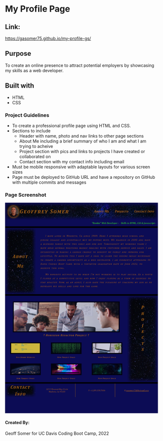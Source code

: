 # My Profile Page

## Link:
https://gasomer75.github.io/my-profile-gs/

## Purpose
To create an online presence to attract potential employers by showcasing my skills as a web developer.

## Built with
* HTML
* CSS

### Project Guidelines
* To create a professional profile page using HTML and CSS.
* Sections to include
    - Header with name, photo and nav links to other page sections
    - About Me including a brief summary of who I am and what I am trying to acheive
    - Project section with pics and links to projects I have created or collaborated on
    - Contact section with my contact info including email
* Must be mobile responsive with adaptable layouts for various screen sizes
* Page must be deployed to GitHub URL and have a repository on GitHub with multiple commits and messages

### Page Screenshot
![Geoffrey Somer's Profile Page](/assets/images/my-profile-page.png "Geoffrey Somer's Profile Page")

#### Created By:
Geoff Somer for UC Davis Coding Boot Camp, 2022
